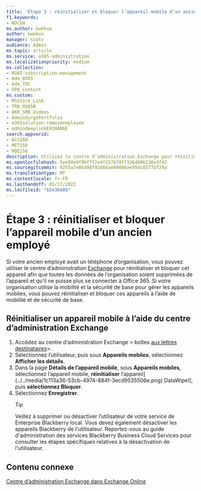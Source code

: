 ```yaml
---
title: 'Étape 3 : réinitialiser et bloquer l’appareil mobile d’un ancien employé'
f1.keywords:
- NOCSH
ms.author: kwekua
author: kwekua
manager: scotv
audience: Admin
ms.topic: article
ms.service: o365-administration
ms.localizationpriority: medium
ms.collection:
- M365-subscription-management
- Adm_O365
- Adm_TOC
- SPO_Content
ms.custom:
- MSStore_Link
- TRN_M365B
- OKR_SMB_Videos
- AdminSurgePortfolio
- m365solution-removeemployee
- admindeeplinkEXCHANGE
search.appverid:
- BCS160
- MET150
- MOE150
description: Utilisez le centre d’administration Exchange pour réinitialiser et bloquer l’appareil d’un ancien employé afin que toutes les données de l’organisation soient supprimées et qu’elles ne se connectent plus à Microsoft 365.
ms.openlocfilehash: 5ee94e9f9bfff2e4f257bf0ff3364806136e3f42
ms.sourcegitcommit: 9255a7e8b398f92d8dae09886ae95dc8577bf29a
ms.translationtype: MT
ms.contentlocale: fr-FR
ms.lasthandoff: 05/17/2022
ms.locfileid: "65436600"
---
```

# <a name="step-3---wipe-and-block-a-former-employees-mobile-device"></a>Étape 3 : réinitialiser et bloquer l’appareil mobile d’un ancien employé

Si votre ancien employé avait un téléphone d’organisation, vous pouvez utiliser le centre d’administration <a href="https://go.microsoft.com/fwlink/p/?linkid=2059104" target="_blank">Exchange</a> pour réinitialiser et bloquer cet appareil afin que toutes les données de l’organisation soient supprimées de l’appareil et qu’il ne puisse plus se connecter à Office 365. Si votre organisation utilise la mobilité et la sécurité de base pour gérer les appareils mobiles, vous pouvez réinitialiser et bloquer ces appareils à l’aide de mobilité et de sécurité de base.

## <a name="wipe-mobile-device-using-the-exchange-admin-center"></a>Réinitialiser un appareil mobile à l’aide du centre d’administration Exchange

1. Accédez au centre d’administration Exchange > boîtes <a href="https://go.microsoft.com/fwlink/?linkid=2183135" target="_blank">aux lettres destinataires</a>\>.
1. Sélectionnez l’utilisateur, puis sous **Appareils mobiles**, sélectionnez **Afficher les détails**.
1. Dans la page **Détails de l’appareil mobile**, sous **Appareils mobiles**, sélectionnez l’appareil mobile, **réinitialiser** l’appareil](../../media/1c113a36-53cb-4974-884f-3ecd9535506e.png) DataWipe![, puis **sélectionnez Bloquer**.
1. Sélectionnez **Enregistrer**.
   > [!TIP]
   > Veillez à supprimer ou désactiver l’utilisateur de votre service de Enterprise Blackberry local. Vous devez également désactiver les appareils Blackberry de l'utilisateur. Reportez-vous au guide d'administration des services Blackberry Business Cloud Services pour consulter les étapes spécifiques relatives à la désactivation de l'utilisateur.

## <a name="related-content"></a>Contenu connexe

[Centre d’administration Exchange dans Exchange Online](/exchange/exchange-admin-center)
